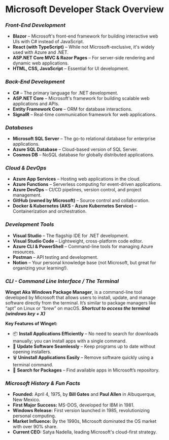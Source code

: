 # Microsoft Developer Stack Overview

### ***Front-End Development***

- **Blazor** – Microsoft's front-end framework for building interactive web UIs with C# instead of JavaScript.
- **React (with TypeScript)** – While not Microsoft-exclusive, it's widely used with Azure and .NET.
- **ASP.NET Core MVC & Razor Pages** – For server-side rendering and dynamic web applications.
- **HTML, CSS, JavaScript** – Essential for UI development.

### ***Back-End Development***

- **C#** – The primary language for .NET development.
- **ASP.NET Core** – Microsoft's framework for building scalable web applications and APIs.
- **Entity Framework Core** – ORM for database interactions.
- **SignalR** – Real-time communication framework for web applications.

### ***Databases***

- **Microsoft SQL Server** – The go-to relational database for enterprise applications.
- **Azure SQL Database** – Cloud-based version of SQL Server.
- **Cosmos DB** – NoSQL database for globally distributed applications.

### ***Cloud & DevOps***

- **Azure App Services** – Hosting web applications in the cloud.
- **Azure Functions** – Serverless computing for event-driven applications.
- **Azure DevOps** – CI/CD pipelines, version control, and project management.
- **GitHub (owned by Microsoft)** – Source control and collaboration.
- **Docker & Kubernetes (AKS - Azure Kubernetes Service)** – Containerization and orchestration.

### ***Development Tools***

- **Visual Studio** – The flagship IDE for .NET development.
- **Visual Studio Code** – Lightweight, cross-platform code editor.
- **Azure CLI & PowerShell** – Command-line tools for managing Azure resources.
- **Postman** – API testing and development.
- **Notion** – Your personal knowledge base (not Microsoft, but great for organizing your learning!).

### ***CLI - Command Line Interface / The Terminal***

**Winget Aka Windows Package Manager**, is a command-line tool developed by Microsoft that allows users to install, update, and manage software directly from the terminal. It’s similar to package managers like “apt” on Linux or “brew” on macOS. ***Shortcut to access the terminal (windows key + X)***

**Key Features of Winget:**

- 📦 **Install Applications Efficiently** – No need to search for downloads manually; you can install apps with a single command.
- 🔄 **Update Software Seamlessly** – Keep programs up to date without opening installers.
- 🗑️ **Uninstall Applications Easily** – Remove software quickly using a terminal command.
- 🔎 **Search for Packages** – Find available apps in Microsoft’s repository.

### ***Microsoft History & Fun Facts***

- **Founded:** April 4, 1975, by **Bill Gates** and **Paul Allen** in Albuquerque, New Mexico.
- **First Major Success:** MS-DOS, developed for IBM in 1981.
- **Windows Release:** First version launched in 1985, revolutionizing personal computing.
- **Market Influence:** By the 1990s, Microsoft dominated the OS market with over 90% share.
- **Current CEO:** Satya Nadella, leading Microsoft's cloud-first strategy.